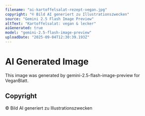 ```yaml
---
filename: "ai-kartoffelsalat-rezept-vegan.jpg"
copyright: "© Bild AI generiert zu Illustrationszwecken"
source: "Gemini 2.5 Flash Image Preview"
altText: "Kartoffelsalat: vegan & lecker"
aiGenerated: true
model: "gemini-2.5-flash-image-preview"
uploadDate: "2025-09-04T12:30:39.193Z"
---
```


# AI Generated Image

This image was generated by gemini-2.5-flash-image-preview for VeganBlatt.

## Copyright
© Bild AI generiert zu Illustrationszwecken
